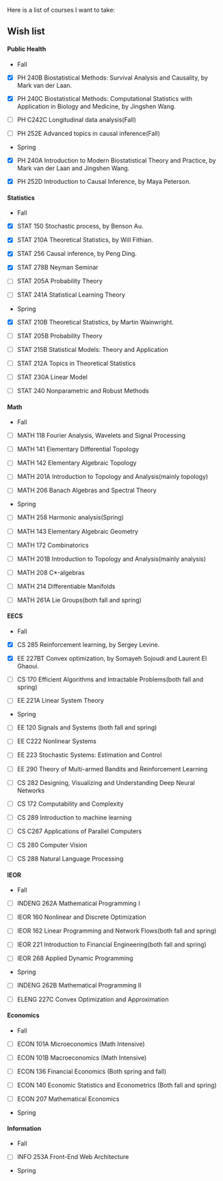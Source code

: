 Here is a list of courses I want to take:

## Wish list


#### Public Health

- Fall

- [x] PH 240B Biostatistical Methods: Survival Analysis and Causality, by Mark van der Laan.

- [x] PH 240C Biostatistical Methods: Computational Statistics with Application in Biology and Medicine, by Jingshen Wang.

- [ ] PH C242C Longitudinal data analysis(Fall)

- [ ] PH 252E  Advanced topics in causal inference(Fall)

- Spring

- [x] PH 240A Introduction to Modern Biostatistical Theory and Practice, by Mark van der Laan and Jingshen Wang.

- [x] PH 252D Introduction to Causal Inference, by Maya Peterson.

#### Statistics

- Fall

- [x] STAT 150 Stochastic process, by Benson Au.

- [x] STAT 210A Theoretical Statistics, by Will Fithian.

- [x] STAT 256 Causal inference, by Peng Ding.

- [x] STAT 278B Neyman Seminar

- [ ] STAT 205A Probability Theory

- [ ] STAT 241A Statistical Learning Theory

- Spring

- [x] STAT 210B Theoretical Statistics, by Martin Wainwright.

- [ ] STAT 205B Probability Theory

- [ ] STAT 215B Statistical Models: Theory and Application

- [ ] STAT 212A Topics in Theoretical Statistics

- [ ] STAT 230A Linear Model

- [ ] STAT 240 Nonparametric and Robust Methods

#### Math

- Fall

- [ ] MATH 118 Fourier Analysis, Wavelets and Signal Processing

- [ ] MATH 141 Elementary Differential Topology

- [ ] MATH 142 Elementary Algebraic Topology

- [ ] MATH 201A Introduction to Topology and Analysis(mainly topology)

- [ ] MATH 206 Banach Algebras and Spectral Theory

- Spring

- [ ] MATH 258 Harmonic analysis(Spring)

- [ ] MATH 143 Elementary Algebraic Geometry

- [ ] MATH 172 Combinatorics

- [ ] MATH 201B Introduction to Topology and Analysis(mainly analysis)

- [ ] MATH 208 C*-algebras

- [ ] MATH 214 Differentiable Manifolds

- [ ] MATH 261A Lie Groups(both fall and spring)

#### EECS

- Fall

- [x] CS 285 Reinforcement learning, by Sergey Levine.

- [x] EE 227BT Convex optimization, by Somayeh Sojoudi and Laurent El Ghaoui.

- [ ]  CS 170 Efficient Algorithms and Intractable Problems(both fall and spring)

- [ ]  EE 221A Linear System Theory

- Spring

- [ ]  EE 120 Signals and Systems (both fall and spring)

- [ ]  EE C222 Nonlinear Systems

- [ ]  EE 223 Stochastic Systems: Estimation and Control

- [ ]  EE 290 Theory of Multi-armed Bandits and Reinforcement Learning

- [ ]  CS 282 Designing, Visualizing and Understanding Deep Neural Networks

- [ ]  CS 172 Computability and Complexity

- [ ]  CS 289 Introduction to machine learning

- [ ]  CS C267 Applications of Parallel Computers

- [ ]  CS 280 Computer Vision

- [ ]  CS 288 Natural Language Processing

#### IEOR

- Fall

- [ ]  INDENG 262A Mathematical Programming I

- [ ]  IEOR 160 Nonlinear and Discrete Optimization

- [ ] IEOR 162 Linear Programming and Network Flows(both fall and spring)

- [ ]  IEOR 221 Introduction to Financial Engineering(both fall and spring)

- [ ]  IEOR 268 Applied Dynamic Programming

- Spring

- [ ]  INDENG 262B Mathematical Programming II

- [ ]  ELENG 227C Convex Optimization and Approximation

#### Economics

- Fall

- [ ]  ECON 101A Microeconomics (Math Intensive)

- [ ]  ECON 101B Macroeconomics (Math Intensive)

- [ ]  ECON 136 Financial Economics (Both spring and fall)

- [ ]  ECON 140 Economic Statistics and Econometrics (Both fall and spring)

- [ ]  ECON 207 Mathematical Economics

- Spring

#### Information

- Fall

- [ ]  INFO 253A Front-End Web Architecture

- Spring
